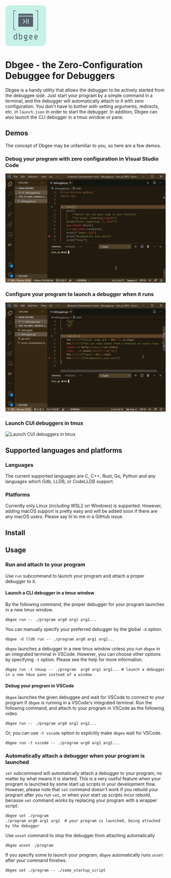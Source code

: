 <img src="vscode-ext/images/icon.png" width="128px" height="128px">

# Dbgee - the Zero-Configuration Debuggee for Debuggers

Dbgee is a handy utility that allows the debugger to be actively started from the debuggee side.
Just start your program by a simple command in a terminal, and the debugger will automatically attach to it with zero configuration.
You don't have to bother with setting arguments, redirects, etc. in `launch.json` in order to start the debugger.
In addition, Dbgee can also launch the CLI debugger in a tmux window or pane.

## Demos

The concept of Dbgee may be unfamiliar to you, so here are a few demos.

### Debug your program with zero configuration in Visual Studio Code

![Debug your program with zero configuration in Visual Studio Code](./vscode-ext/images/DbgeeRunInVsCode.gif)

### Configure your program to launch a debugger when it runs

![Configure your program to launch a debugger when it runs](./vscode-ext/images/DbgeeSetInVsCode.gif)

### Launch CUI debuggers in tmux

![Launch CUI debuggers in tmux](./vscode-ext/images/DbgeeRunSetInTmux.gif)

## Supported languages and platforms

### Languages

The current supported languages are C, C++, Rust, Go, Python and any languages which Gdb, LLDB, or CodeLLDB support.

### Platforms

Currently only Linux (including WSL2 on Windows) is supported. However, adding macOS support is pretty easy and will be added soon if there are any macOS users.
Please say hi to me in a GitHub issue.

## Install

## Usage

### Run and attach to your program

Use `run` subcommand to launch your program and attach a proper debugger to it.

#### Launch a CLI debugger in a tmux window

By the following command, the proper debugger for your program launches in a new tmux window.

```shell
dbgee run -- ./program arg0 arg1 arg2...
```

You can manually specify your preferred debugger by the global `-d` option.

```shell
dbgee -d lldb run -- ./program arg0 arg1 arg2...
```

`dbgee` launches a debugger in a new tmux window unless you run `dbgee` in an integrated terminal in VSCode.
However, you can choose other options by specifying `-t` option. Please see the help for more information.

```shell
dbgee run -t tmuxp -- ./program  arg0 arg1 arg2... # launch a debugger in a new tmux pane instead of a window
```

#### Debug your program in VSCode

`dbgee` launches the given debuggee and wait for VSCode to connect to your program
if `dbgee` is running in a VSCode's integrated terminal.
Run the following command, and attach to your program in VSCode as the following video.

```shell
dbgee run -- ./program arg0 arg1 arg2...
```

Or, you can use `-t vscode` option to explicitly make `dbgee` wait for VSCode.

```shell
dbgee run -t vscode -- ./program arg0 arg1 arg2...
```

### Automatically attach a debugger when your program is launched

`set` subcommand will automatically attach a debugger to your program, no matter by what means it is started.
This is a very useful feature when your program is launched by some start up scripts in your development flow.
However, please note that `set` command doesn't work if you rebuild your program after you run `set`,
or when your start up scripts incur rebuild, because `set` command works by replacing your program with a wrapper script.

```shell
dbgee set ./program
./program arg0 arg1 arg2  # your program is launched, being attached by the debugger
```

Use `unset` command to stop the debugger from attaching automatically

```shell
dbgee unset ./program
```

If you specify some to launch your program, `dbgee` automatically runs `unset` after your command finishes.

```shell
dbgee set ./program -- ./some_startup_script
```
